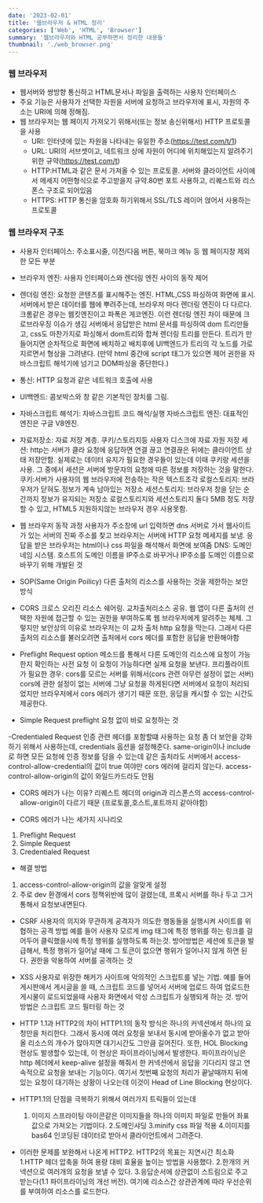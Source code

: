 ```yaml
---
date: '2023-02-01'
title: '웹브라우저 & HTML 정리'
categories: ['Web', 'HTML', 'Browser']
summary: '웹브라우저와 HTML 공부하면서 정리한 내용들'
thumbnail: './web_browser.png'
---
```


### 웹 브라우저

- 웹서버와 쌍방향 통신하고 HTML문서나 파일을 출력하는 사용자 인터페이스
- 주요 기능은 사용자가 선택한 자원을 서버에 요청하고 브라우저에 표시, 자원의 주소는 URI에 의해 정해짐.
- 웹 브라우저는 웹 페이지 가져오기 위해서(또는 정보 송신위해서) HTTP 프로토콜을 사용
  - URI: 인터넷에 있는 자원을 나타내는 유일한 주소(https://test.com/t/1)
  - URL: URI의 서브셋이고, 네트워크 상에 자원이 어디에 위치해있는지 알려주기위한 규약(https://test.com/t)
  - HTTP:HTML과 같은 문서 가져올 수 있는 프로토콜. 서버와 클라이언트 사이에서 메세지 어떤형식으로 주고받을지 규약.80번 포트 사용하고,
  리퀘스트와 리스폰스 구조로 되어있음
  - HTTPS: HTTP 통신을 암호화 하기위해서 SSL/TLS 레이어 얹어서 사용하는 프로토콜

### 웹 브라우저 구조
- 사용자 인터페이스: 주소표시줄, 이전/다음 버튼, 북마크 메뉴 등 웹 페이지창 제외한 모든 부분
- 브라우저 엔진: 사용자 인터페이스와 렌더링 엔진 사이의 동작 제어
- 렌더링 엔진: 요청한 콘텐츠를 표시해주는 엔진. HTML,CSS 파싱하여 화면에 표시. 서버에서 받은 데이터를 웹에 뿌려주는데,
  브라우저 마다 렌더링 엔진이 다 다르다. 크롬같은 경우는 웹킷엔진이고 파폭은 게코엔진. 이런 렌더링 엔진 차이 때문에 크로브라우징 이슈가 생김
  서버에서 응답받은 html 문서를 파싱하여 dom 트리만들고, css도 마찬가지로 파싱해서 dom트리와 합쳐 렌더링 트리를 만든다.
  트리가 만들어지면 순차적으로 화면에 배치하고 배치후에 UI백엔드가 트리의 각 노드를 가로지르면서 형상을 그려낸다.
  (만약 html 중간에 script 태그가 있으면 제어 권한을 자바스크립트 해석기에 넘기고 DOM파싱을 중단한다.)
- 통신: HTTP 요청과 같은 네트워크 호출에 사용
- UI백엔드: 콤보박스와 창 같은 기본적인 장치를 그림.

- 자바스크립트 해석기: 자바스크립트 코드 해석/실행
  자바스크립트 엔진: 대표적인 엔진은 구글 V8엔진.

- 자료저장소: 자료 저장 계층. 쿠키/스토리지등 사용자 디스크에 자료 자원 저장
  세션: http는 서버가 클라 요청에 응답하면 연결 끊고 연결끊은 뒤에는 클라이언트 상태 저장안함.
  실제로는 데이터 유지가 필요한 경우들이 있는데 이때 쿠키랑 세션을 사용. 그 중에서 세션은 서버에 방문자의 요청에 따른 정보를 저장하는 것을 말한다.
  쿠키:서버가 사용자의 웹 브라우저에 전송하는 작은 텍스트조각
  로컬스토리지: 브라우저가 닫혀도 정보가 계속 남아있는 저장소
  세션스토리지: 브라우저 창을 닫는 순간까지 정보가 유지되는 저장소
  로컬스토리지와 세션스토리지 둘다 5MB 정도 저장할 수 있고, HTML5 지원하지않는 브라우저 경우 사용못함.

- 웹 브라우저 동작 과정
사용자가 주소창에 url 입력하면 dns 서버로 가서 웹사이트가 있는 서버의 진짜 주소를 찾고
브라우저는 서버에 HTTP 요청 메세지를 보냄. 응답을 받은 브라우저는 html이나 css 파일을 해석해서 화면에 보여줌
DNS: 도메인 네임 시스템. 호스트의 도메인 이름을 IP주소로 바꾸거나 IP주소를 도메인 이름으로 바꾸기 위해 개발된 것

- SOP(Same Origin Poilicy)
다른 출처의 리소스를 사용하는 것을 제한하는 보안 방식

- CORS
크로스 오리진 리소스 쉐어링. 교차출처리소스 공유.
웹 앱이 다른 출처의 선택한 자원에 접근할 수 있는 권한을 부여하도록 웹 브라우저에게 알려주는 체제.
그렇지만 보안상의 이유로 브라우저는 이 교차 출처 http 요청을 막는다. 그래서 다른 출처의 리소스를 불러오려면
출처에서 cors 헤더를 포함한 응답을 반환해야함

- Preflight Request
  option 메소드를 통해서 다른 도메인의 리소스에 요청이 가능한지 확인하는 사전 요청
  이 요청이 가능하다면 실제 요청을 보낸다.
  프리플라이트가 필요한 경우: cors를 모르는 서버를 위해서(cors 관련 아무런 설정이 없는 서버)
  cors에 관한 설정이 없는 서버에 그냥 요청을 하게된다면 서버에서 요청이 처리되었지만
  브라우저에서 cors 에러가 생기기 때문
  또한, 응답을 캐시할 수 있는 시간도 제공한다.

- Simple Request
  preflight 요청 없이 바로 요청하는 것

-Credentialed Request
인증 관련 헤더를 포함할떄 사용하는 요청
좀 더 보안을 강화하기 위해서 사용하는데, credentials 옵션을 설정해준다.
same-origin이나 include로 하면 모든 요청에 인증 정보를 담을 수 있는데
같은 출처라도 서버에서 access-control-allow-credential의 값이 true 여야만 cors 에러에 걸리지 않는다.
access-control-allow-origin의 값이 와일드카드라도 안됨

- CORS 에러가 나는 이유?
리퀘스트 헤더의 origin과 리스폰스의 access-control-allow-origin이 다르기 때문
(프로토콜,호스트,포트까지 같아야함)

- CORS 에러가 나는 세가지 시나리오
1. Preflight Request
2. Simple Request
3. Credentialed Request


- 해결 방법
1. access-control-allow-origin의 값을 알맞게 설정
2. 주로 dev 환경에서 cors 정책위반에 많이 걸렸는데, 프록시 서버를 하나 두고 그거 통해서 요청보내면된다.

- CSRF
사용자의 의지와 무관하게 공격자가 의도한 행동들을 실행시켜 사이트를 위협하는 공격 방법
예를 들어 사용자 모르게 img 태그에 특정 행위를 하는 링크를 걸어두어 클릭했을시에 특정 행위를 실행하도록 하는것.
방어방법은 세션에 토큰을 발급해서, 특정 행위가 일어날 때에 그 토큰이 없으면 행위가 일어나지 않게 하면 된다.
권한을 악용하여 서버를 공격하는 것

- XSS
사용자로 위장한 해커가 사이트에 악의적인 스크립트를 넣는 기법.
예를 들어 게시판에서 게시글을 쓸 때, 스크립트 코드를 넣어서 서버에 업로드 하여
업로드한 게시물이 로드되었을때 사용자 화면에서 악성 스크립트가 실행되게 하는 것.
방어 방법은 스크립트 코드 필터링 하는 것

- HTTP 1.1과 HTTP2의 차이
HTTP1.1의 동작 방식은 하나의 커넥션에서 하나의 요청만을 처리한다. 그래서 동시에 여러 요청을 보내서 동시에 받아올수가 없고
받아올 리소스의 개수가 많아지면 대기시간도 그만큼 길어진다.
또한, HOL Blocking 현상도 발생할수 있는데,
이 현상은 파이프라이닝에서 발생한다. 파이프라이닝은 http 헤더에서 keep-alive 설정을 해줘서
한 커넥션에서 응답을 기다리지 않고 연속적으로 요청을 보내는 기능이다. 여기서 첫번째 요청의 처리가
끝날때까지 뒤에 있는 요청이 대기하는 상황이 나오는데 이것이 Head of Line Blocking 현상이다.

- HTTP1.1의 단점을 극복하기 위해서 여러가지 트릭들이 있는데
  1. 이미지 스프라이팅
     아이콘같은 이미지들을 하나의 이미지 파일로 만들어 좌표값으로 가져오는 기법이다.
  2.도메인샤딩
  3.minify css 파일 적용
  4.이미지를 bas64 인코딩된 데이터로 받아서 클라이언트에서 그려준다.

- 이러한 문제를 보완해서 나온게 HTTP2. HTTP2의 목표는 지연시간 최소화
 1.HTTP 헤더 압축을 하여 용량 대비 효율을 높이는 방법을 사용했다.
 2.한개의 커넥션으로 여러개의 요청을 보낼 수 있다.
 3.응답순서에 상관없이 스트림으로 주고 받는다(1.1 파이프라이닝의 개선 버전).
 여기에 리소스간 상관관계에 따라 우선순위를 부여하여 리소스를 로드한다.


